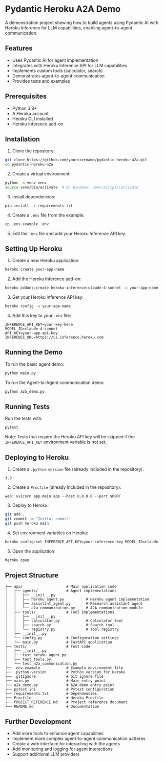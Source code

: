 # Pydantic Heroku A2A Demo

A demonstration project showing how to build agents using Pydantic AI with Heroku Inference for LLM capabilities, enabling agent-to-agent communication.

## Features

- Uses Pydantic AI for agent implementation
- Integrates with Heroku Inference API for LLM capabilities
- Implements custom tools (calculator, search)
- Demonstrates agent-to-agent communication
- Provides tests and examples

## Prerequisites

- Python 3.8+
- A Heroku account
- Heroku CLI installed
- Heroku Inference add-on

## Installation

1. Clone the repository:

```bash
git clone https://github.com/yourusername/pydantic-heroku-a2a.git
cd pydantic-heroku-a2a
```

2. Create a virtual environment:

```bash
python -m venv venv
source venv/bin/activate  # On Windows: venv\Scripts\activate
```

3. Install dependencies:

```bash
pip install -r requirements.txt
```

4. Create a `.env` file from the example:

```bash
cp .env.example .env
```

5. Edit the `.env` file and add your Heroku Inference API key.

## Setting Up Heroku

1. Create a new Heroku application:

```bash
heroku create your-app-name
```

2. Add the Heroku Inference add-on:

```bash
heroku addons:create heroku-inference:claude-4-sonnet -a your-app-name -- --region us
```

3. Get your Heroku Inference API key:

```bash
heroku config -a your-app-name
```

4. Add this key to your `.env` file:

```
INFERENCE_API_KEY=your-key-here
MODEL_ID=claude-4-sonnet
API_KEY=your-app-api-key
INFERENCE_URL=https://us.inference.heroku.com
```

## Running the Demo

To run the basic agent demo:

```bash
python main.py
```

To run the Agent-to-Agent communication demo:

```bash
python a2a_demo.py
```

## Running Tests

Run the tests with:

```bash
pytest
```

Note: Tests that require the Heroku API key will be skipped if the `INFERENCE_API_KEY` environment variable is not set.

## Deploying to Heroku

1. Create a `.python-version` file (already included in the repository):

```
3.9
```

2. Create a `Procfile` (already included in the repository):

```
web: uvicorn app.main:app --host 0.0.0.0 --port $PORT
```

3. Deploy to Heroku:

```bash
git add .
git commit -m "Initial commit"
git push heroku main
```

4. Set environment variables on Heroku:

```bash
heroku config:set INFERENCE_API_KEY=your-inference-key MODEL_ID=claude-4-sonnet API_KEY=your-api-key -a your-app-name
```

5. Open the application:

```bash
heroku open
```

## Project Structure

```
├── app/                    # Main application code
│   ├── agents/             # Agent implementations
│   │   ├── __init__.py
│   │   ├── heroku_agent.py          # Heroku agent implementation
│   │   ├── assistant_agent.py       # Research assistant agent 
│   │   └── a2a_communication.py     # A2A communication module
│   ├── tools/              # Tool implementations
│   │   ├── __init__.py
│   │   ├── calculator.py            # Calculator tool
│   │   ├── search.py                # Search tool
│   │   └── registry.py              # Tool registry
│   ├── __init__.py
│   └── config.py           # Configuration settings
│   └── main.py             # FastAPI application
├── tests/                  # Test code
│   ├── __init__.py
│   ├── test_heroku_agent.py
│   ├── test_tools.py
│   └── test_a2a_communication.py
├── .env.example            # Example environment file
├── .python-version         # Python version for Heroku
├── .gitignore              # Git ignore file
├── main.py                 # Main entry point
├── a2a_demo.py             # A2A demo entry point
├── pytest.ini              # Pytest configuration
├── requirements.txt        # Dependencies
├── Procfile                # Heroku Procfile
├── PROJECT_REFERENCE.md    # Project reference document
└── README.md               # Documentation
```

## Further Development

- Add more tools to enhance agent capabilities
- Implement more complex agent-to-agent communication patterns
- Create a web interface for interacting with the agents
- Add monitoring and logging for agent interactions
- Support additional LLM providers